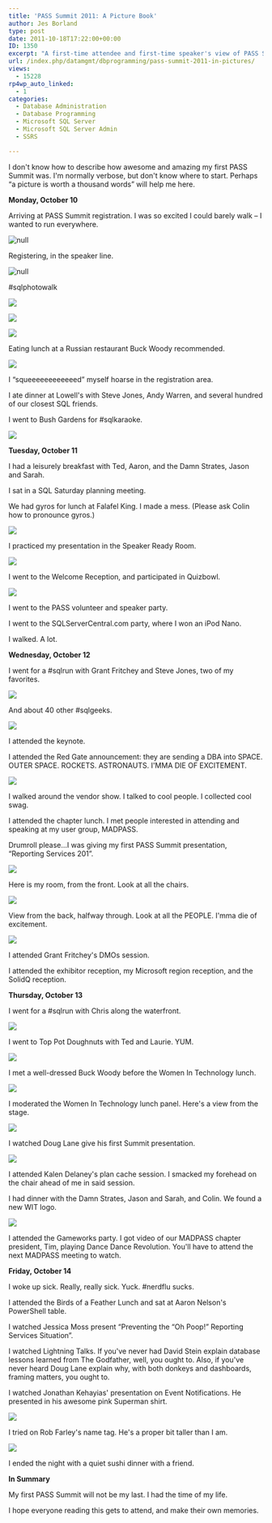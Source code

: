 ```yaml
---
title: 'PASS Summit 2011: A Picture Book'
author: Jes Borland
type: post
date: 2011-10-18T17:22:00+00:00
ID: 1350
excerpt: "A first-time attendee and first-time speaker's view of PASS Summit 2011."
url: /index.php/datamgmt/dbprogramming/pass-summit-2011-in-pictures/
views:
  - 15228
rp4wp_auto_linked:
  - 1
categories:
  - Database Administration
  - Database Programming
  - Microsoft SQL Server
  - Microsoft SQL Server Admin
  - SSRS

---
```

I don't know how to describe how awesome and amazing my first PASS Summit was. I'm normally verbose, but don't know where to start. Perhaps “a picture is worth a thousand words” will help me here. 

**Monday, October 10** 

Arriving at PASS Summit registration. I was so excited I could barely walk – I wanted to run everywhere.
  
![][1]

Registering, in the speaker line.
  
![][2]

#sqlphotowalk
  
![][3]

![][4]

![][5]

Eating lunch at a Russian restaurant Buck Woody recommended.
  
![][6]

I “squeeeeeeeeeeeed” myself hoarse in the registration area. 

I ate dinner at Lowell's with Steve Jones, Andy Warren, and several hundred of our closest SQL friends. 

I went to Bush Gardens for #sqlkaraoke.
  
![][7]

**Tuesday, October 11** 

I had a leisurely breakfast with Ted, Aaron, and the Damn Strates, Jason and Sarah. 

I sat in a SQL Saturday planning meeting. 

We had gyros for lunch at Falafel King. I made a mess. (Please ask Colin how to pronounce gyros.)
  
![][8]

I practiced my presentation in the Speaker Ready Room.
  
![][9]

I went to the Welcome Reception, and participated in Quizbowl.
  
![][10]

I went to the PASS volunteer and speaker party. 

I went to the SQLServerCentral.com party, where I won an iPod Nano. 

I walked. A lot. 

**Wednesday, October 12** 

I went for a #sqlrun with Grant Fritchey and Steve Jones, two of my favorites.
  
![][11]

And about 40 other #sqlgeeks.
  
![][12]

I attended the keynote. 

I attended the Red Gate announcement: they are sending a DBA into SPACE. OUTER SPACE. ROCKETS. ASTRONAUTS. I'MMA DIE OF EXCITEMENT.
  
![][13]

I walked around the vendor show. I talked to cool people. I collected cool swag. 

I attended the chapter lunch. I met people interested in attending and speaking at my user group, MADPASS. 

Drumroll please...I was giving my first PASS Summit presentation, “Reporting Services 201”.
  
![][14]

Here is my room, from the front. Look at all the chairs.
  
![][15]

View from the back, halfway through. Look at all the PEOPLE. I'mma die of excitement.
  
![][16]

I attended Grant Fritchey's DMOs session. 

I attended the exhibitor reception, my Microsoft region reception, and the SolidQ reception. 

**Thursday, October 13** 

I went for a #sqlrun with Chris along the waterfront.
  
![][17]

I went to Top Pot Doughnuts with Ted and Laurie. YUM.
  
![][18]

I met a well-dressed Buck Woody before the Women In Technology lunch.
  
![][19]

I moderated the Women In Technology lunch panel. Here's a view from the stage.
  
![][20]

I watched Doug Lane give his first Summit presentation.
  
![][21]

I attended Kalen Delaney's plan cache session. I smacked my forehead on the chair ahead of me in said session. 

I had dinner with the Damn Strates, Jason and Sarah, and Colin. We found a new WIT logo.
  
![][22]

I attended the Gameworks party. I got video of our MADPASS chapter president, Tim, playing Dance Dance Revolution. You'll have to attend the next MADPASS meeting to watch. 

**Friday, October 14** 

I woke up sick. Really, really sick. Yuck. #nerdflu sucks. 

I attended the Birds of a Feather Lunch and sat at Aaron Nelson's PowerShell table. 

I watched Jessica Moss present “Preventing the “Oh Poop!” Reporting Services Situation”. 

I watched Lightning Talks. If you've never had David Stein explain database lessons learned from The Godfather, well, you ought to. Also, if you've never heard Doug Lane explain why, with both donkeys and dashboards, framing matters, you ought to. 

I watched Jonathan Kehayias' presentation on Event Notifications. He presented in his awesome pink Superman shirt.
  
![][23]

I tried on Rob Farley's name tag. He's a proper bit taller than I am.
  
![][24]

I ended the night with a quiet sushi dinner with a friend. 

**In Summary** 

My first PASS Summit will not be my last. I had the time of my life. 

I hope everyone reading this gets to attend, and make their own memories.

 [1]: /wp-content/uploads/users/grrlgeek/IMG_1526_small.jpg?mtime=1318962788 "null"
 [2]: /wp-content/uploads/users/grrlgeek/IMG_1527_small.jpg?mtime=1318962883 "null"
 [3]: /wp-content/uploads/users/grrlgeek/013_small.jpg?mtime=1318963011 ""
 [4]: /wp-content/uploads/users/grrlgeek/038_small.jpg?mtime=1318963011 ""
 [5]: /wp-content/uploads/users/grrlgeek/080_small.jpg?mtime=1318963012 ""
 [6]: /wp-content/uploads/users/grrlgeek/102_small.jpg?mtime=1318963158 ""
 [7]: /wp-content/uploads/users/grrlgeek/IMG_1538_small.jpg?mtime=1318963205 ""
 [8]: /wp-content/uploads/users/grrlgeek/IMG_1542_small.jpg?mtime=1318963286 ""
 [9]: /wp-content/uploads/users/grrlgeek/IMG_1545.JPG?mtime=1318964467 ""
 [10]: /wp-content/uploads/users/grrlgeek/IMG_1548_small.jpg?mtime=1318964534 ""
 [11]: /wp-content/uploads/users/grrlgeek/IMG_1551_small.jpg?mtime=1318964626 ""
 [12]: /wp-content/uploads/users/grrlgeek/slqrungroup_small.jpg?mtime=1318964626 ""
 [13]: /wp-content/uploads/users/grrlgeek/IMG_1555_small.jpg?mtime=1318964721 ""
 [14]: /wp-content/uploads/users/grrlgeek/IMG_1558_small.jpg?mtime=1318964780 ""
 [15]: /wp-content/uploads/users/grrlgeek/IMG_1559_small.jpg?mtime=1318964781 ""
 [16]: /wp-content/uploads/users/grrlgeek/SummitBackOfRoom_small.jpg?mtime=1318964783 ""
 [17]: /wp-content/uploads/users/grrlgeek/IMG_1564_small.jpg?mtime=1318965106 ""
 [18]: /wp-content/uploads/users/grrlgeek/IMG_1565_small.jpg?mtime=1318965107 ""
 [19]: /wp-content/uploads/users/grrlgeek/IMG_1567_small.jpg?mtime=1318965108 ""
 [20]: /wp-content/uploads/users/grrlgeek/IMG_1569_small.jpg?mtime=1318965303 ""
 [21]: /wp-content/uploads/users/grrlgeek/IMG_1570_small.jpg?mtime=1318965305 ""
 [22]: /wp-content/uploads/users/grrlgeek/IMG_1577_small.jpg?mtime=1318965307 ""
 [23]: /wp-content/uploads/users/grrlgeek/IMG_1585_small.jpg?mtime=1318965449 ""
 [24]: /wp-content/uploads/users/grrlgeek/IMG_1587.JPG?mtime=1318965450 ""